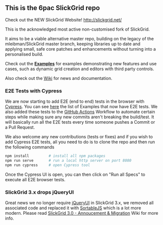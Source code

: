 ## This is the 6pac SlickGrid repo

Check out the NEW SlickGrid Website! http://slickgrid.net/

This is the acknowledged most active non-customised fork of SlickGrid.

It aims to be a viable alternative master repo, building on the legacy of the mleibman/SlickGrid master branch, keeping libraries up to date and applying small, safe core patches and enhancements without turning into a personalised build.

Check out the **[Examples](https://github.com/6pac/SlickGrid/wiki/Examples)** for examples demonstrating new features and use cases, such as dynamic grid creation and editors with third party controls.

Also check out the [Wiki](https://github.com/6pac/SlickGrid/wiki) for news and documentation.

### E2E Tests with Cypress
We are now starting to add E2E (end to end) tests in the browser with [Cypress](https://www.cypress.io/). You can see [here](https://github.com/6pac/SlickGrid/tree/master/cypress/integration) the list of Examples that now have E2E tests. We also added these tests to the [GitHub Actions](https://github.com/features/actions) Workflow to automate certain steps while making sure any new commits aren't breaking the build/test. It will basically run all the E2E tests every time someone pushes a Commit or a Pull Request.

We also welcome any new contributions (tests or fixes) and if you wish to add Cypress E2E tests, all you need to do is to clone the repo and then run the following commands
```bash
npm install         # install all npm packages
npm run serve       # run a local http server on port 8080
npm run cypress     # open Cypress tool
```
Once the Cypress UI is open, you can then click on "Run all Specs" to execute all E2E browser tests.

### SlickGrid 3.x drops jQueryUI

Great news we no longer require [jQueryUI](https://jqueryui.com/) in SlickGrid 3.x, we removed all associated code and replaced it with [SortableJS](https://sortablejs.github.io/Sortable/) which is a lot more modern. Please read [SlickGrid 3.0 - Annoucement & Migration](https://github.com/6pac/SlickGrid/wiki/Major-version-3.0----Removal-of-jQueryUI-requirement-(replaced-by-SortableJS)) Wiki for more info.